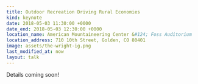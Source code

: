 ```yaml
---
title: Outdoor Recreation Driving Rural Economies
kind: keynote
date: 2018-05-03 11:30:00 +0000
date_end: 2018-05-03 12:30:00 +0000
location_name: American Mountaineering Center &#124; Foss Auditorium
location_address: 710 10th Street, Golden, CO 80401
image: assets/the-wright-ig.png
last_modified_at: now
layout: talk
---
```


Details coming soon!
